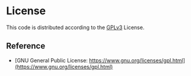 # License #

This code is distributed according to the
[GPLv3](https://www.gnu.org/licenses/gpl.html) License.

## Reference ##

- [GNU General Public License: https://www.gnu.org/licenses/gpl.html](https://www.gnu.org/licenses/gpl.html)

